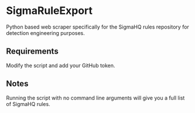 # SigmaRuleExport
Python based web scraper specifically for the SigmaHQ rules repository for detection engineering purposes. 

## Requirements
Modify the script and add your GitHub token. 

## Notes
Running the script with no command line arguments will give you a full list of SigmaHQ rules.
